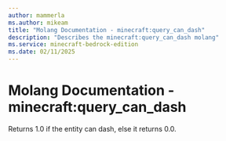 ```yaml
---
author: mammerla
ms.author: mikeam
title: "Molang Documentation - minecraft:query_can_dash"
description: "Describes the minecraft:query_can_dash molang"
ms.service: minecraft-bedrock-edition
ms.date: 02/11/2025 
---
```


# Molang Documentation - minecraft:query_can_dash

Returns 1.0 if the entity can dash, else it returns 0.0.
